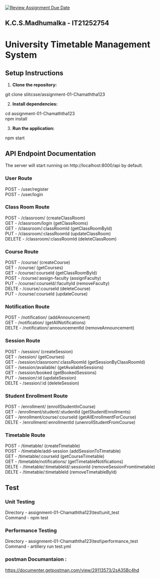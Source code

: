 [![Review Assignment Due Date](https://classroom.github.com/assets/deadline-readme-button-24ddc0f5d75046c5622901739e7c5dd533143b0c8e959d652212380cedb1ea36.svg)](https://classroom.github.com/a/MhkFIDKy)

<h2>K.C.S.Madhumalka - IT21252754</h2>

# University Timetable Management System

## Setup Instructions

1. **Clone the repository:**

git clone sliitcsse/assignment-01-Chamaththa123

2. **Install dependencies:**

cd assignment-01-Chamaththa123<br>
npm install

3. **Run the application:**

npm start

## API Endpoint Documentation

The server will start running on http://localhost:8000/api by default.<br>

### User Route

POST - /user/register <br>
POST - /user/login <br>

### Class Room Route

POST - /classroom/  (createClassRoom)<br>
GET - /classroom/login  (getClassRooms)<br>
GET - /classroom/:classRoomId  (getClassRoomById)<br>
PUT - /classroom/:classRoomId (updateClassRoom)<br>
DELETE  - /classroom/:classRoomId (deleteClassRoom)<br>

### Course Route

POST - /course/  (createCourse)<br>
GET - /course/  (getCourses)<br>
GET - /course/:courseId  (getClassRoomById)<br>
POST - /course/:assign-faculty (assignFaculty)<br>
PUT  - /course/:courseId/:facultyId (removeFaculty)<br>
DELTE  - /course/:courseId (deleteCourse)<br>
PUT  - /course/:courseId (updateCourse)<br>

### Notification Route

POST - /notification/  (addAnnouncement)<br>
GET - /notification/  (getAllNotifications)<br>
DELTE  - /notification/:announcementId (removeAnnouncement)<br>

### Session Route

POST - /session/  (createSession)<br>
GET - /session/  (getCourses)<br>
GET - /session/classroom/:classRoomId  (getSessionByClassRoomId)<br>
GET - /session/available/  (getAvailableSessions)<br>
GET - /session/booked  (getBookedSessions)<br>
PUT  - /session/:id (updateSession)<br>
DELTE  - /session/:id (deleteSession)<br>

### Student Enrollment Route

POST - /enrollment/  (enrollStudentInCourse)<br>
GET - /enrollment/student/:studentId  (getStudentEnrollments)<br>
GET - /enrollment/course/:courseId  (getAllEnrollmentForCourse)<br>
DELTE  - /enrollment/:enrollmentId (unenrollStudentFromCourse)<br>

### Timetable Route

POST - /timetable/  (createTimetable)<br>
POST - /timetable/add-session  (addSessionToTimetable)<br>
GET - /timetable/:courseId  (getCourseTimetable)<br>
GET - /timetable/notifications/  (getTimetableNotifications)<br>
DELTE  - /timetable/:timetableId/:sessionId (removeSessionFromtimetable)<br>
DELTE  - /timetable/:timetableId (removeTimetableById)<br>

## Test

### Unit Testing

Directory - assignment-01-Chamaththa123\test\unit_test<br>
Command - npm test

### Performance Testing

Directory - assignment-01-Chamaththa123\test\performance_test<br>
Command - artillery run test.yml


### postman Documantaion : 
https://documenter.getpostman.com/view/29113573/2sA35Bc4hd
